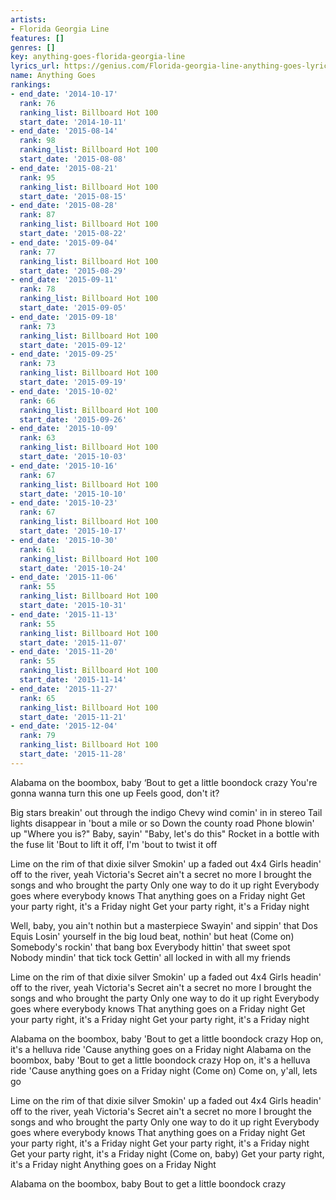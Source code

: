 ```yaml
---
artists:
- Florida Georgia Line
features: []
genres: []
key: anything-goes-florida-georgia-line
lyrics_url: https://genius.com/Florida-georgia-line-anything-goes-lyrics
name: Anything Goes
rankings:
- end_date: '2014-10-17'
  rank: 76
  ranking_list: Billboard Hot 100
  start_date: '2014-10-11'
- end_date: '2015-08-14'
  rank: 98
  ranking_list: Billboard Hot 100
  start_date: '2015-08-08'
- end_date: '2015-08-21'
  rank: 95
  ranking_list: Billboard Hot 100
  start_date: '2015-08-15'
- end_date: '2015-08-28'
  rank: 87
  ranking_list: Billboard Hot 100
  start_date: '2015-08-22'
- end_date: '2015-09-04'
  rank: 77
  ranking_list: Billboard Hot 100
  start_date: '2015-08-29'
- end_date: '2015-09-11'
  rank: 78
  ranking_list: Billboard Hot 100
  start_date: '2015-09-05'
- end_date: '2015-09-18'
  rank: 73
  ranking_list: Billboard Hot 100
  start_date: '2015-09-12'
- end_date: '2015-09-25'
  rank: 73
  ranking_list: Billboard Hot 100
  start_date: '2015-09-19'
- end_date: '2015-10-02'
  rank: 66
  ranking_list: Billboard Hot 100
  start_date: '2015-09-26'
- end_date: '2015-10-09'
  rank: 63
  ranking_list: Billboard Hot 100
  start_date: '2015-10-03'
- end_date: '2015-10-16'
  rank: 67
  ranking_list: Billboard Hot 100
  start_date: '2015-10-10'
- end_date: '2015-10-23'
  rank: 67
  ranking_list: Billboard Hot 100
  start_date: '2015-10-17'
- end_date: '2015-10-30'
  rank: 61
  ranking_list: Billboard Hot 100
  start_date: '2015-10-24'
- end_date: '2015-11-06'
  rank: 55
  ranking_list: Billboard Hot 100
  start_date: '2015-10-31'
- end_date: '2015-11-13'
  rank: 55
  ranking_list: Billboard Hot 100
  start_date: '2015-11-07'
- end_date: '2015-11-20'
  rank: 55
  ranking_list: Billboard Hot 100
  start_date: '2015-11-14'
- end_date: '2015-11-27'
  rank: 65
  ranking_list: Billboard Hot 100
  start_date: '2015-11-21'
- end_date: '2015-12-04'
  rank: 79
  ranking_list: Billboard Hot 100
  start_date: '2015-11-28'
---
```

Alabama on the boombox, baby
‘Bout to get a little boondock crazy
You're gonna wanna turn this one up
Feels good, don't it?


Big stars breakin' out through the indigo
Chevy wind comin' in in stereo
Tail lights disappear in 'bout a mile or so
Down the county road
Phone blowin' up "Where you is?"
Baby, sayin' "Baby, let's do this"
Rocket in a bottle with the fuse lit
'Bout to lift it off, I'm 'bout to twist it off


Lime on the rim of that dixie silver
Smokin' up a faded out 4x4
Girls headin' off to the river, yeah
Victoria's Secret ain't a secret no more
I brought the songs and who brought the party
Only one way to do it up right
Everybody goes where everybody knows
That anything goes on a Friday night
Get your party right, it's a Friday night
Get your party right, it's a Friday night


Well, baby, you ain't nothin but a masterpiece
Swayin' and sippin' that Dos Equis
Losin' yourself in the big loud beat, nothin' but heat (Come on)
Somebody's rockin' that bang box
Everybody hittin' that sweet spot
Nobody mindin' that tick tock
Gettin' all locked in with all my friends


Lime on the rim of that dixie silver
Smokin' up a faded out 4x4
Girls headin' off to the river, yeah
Victoria's Secret ain't a secret no more
I brought the songs and who brought the party
Only one way to do it up right
Everybody goes where everybody knows
That anything goes on a Friday night
Get your party right, it's a Friday night
Get your party right, it's a Friday night


Alabama on the boombox, baby
'Bout to get a little boondock crazy
Hop on, it's a helluva ride
'Cause anything goes on a Friday night
Alabama on the boombox, baby
'Bout to get a little boondock crazy
Hop on, it's a helluva ride
'Cause anything goes on a Friday night (Come on)
Come on, y'all, lets go


Lime on the rim of that dixie silver
Smokin' up a faded out 4x4
Girls headin' off to the river, yeah
Victoria's Secret ain't a secret no more
I brought the songs and who brought the party
Only one way to do it up right
Everybody goes where everybody knows
That anything goes on a Friday night
Get your party right, it's a Friday night
Get your party right, it's a Friday night
Get your party right, it's a Friday night (Come on, baby)
Get your party right, it's a Friday night
Anything goes on a Friday Night


Alabama on the boombox, baby
Bout to get a little boondock crazy
